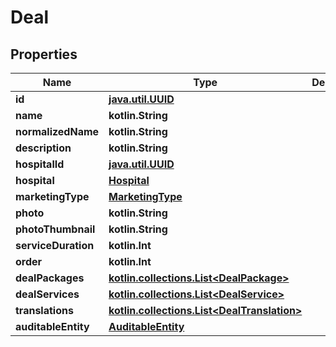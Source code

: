
# Deal

## Properties
Name | Type | Description | Notes
------------ | ------------- | ------------- | -------------
**id** | [**java.util.UUID**](java.util.UUID.md) |  |  [optional]
**name** | **kotlin.String** |  |  [optional]
**normalizedName** | **kotlin.String** |  |  [optional]
**description** | **kotlin.String** |  |  [optional]
**hospitalId** | [**java.util.UUID**](java.util.UUID.md) |  |  [optional]
**hospital** | [**Hospital**](Hospital.md) |  |  [optional]
**marketingType** | [**MarketingType**](MarketingType.md) |  |  [optional]
**photo** | **kotlin.String** |  |  [optional]
**photoThumbnail** | **kotlin.String** |  |  [optional]
**serviceDuration** | **kotlin.Int** |  |  [optional]
**order** | **kotlin.Int** |  |  [optional]
**dealPackages** | [**kotlin.collections.List&lt;DealPackage&gt;**](DealPackage.md) |  |  [optional]
**dealServices** | [**kotlin.collections.List&lt;DealService&gt;**](DealService.md) |  |  [optional]
**translations** | [**kotlin.collections.List&lt;DealTranslation&gt;**](DealTranslation.md) |  |  [optional]
**auditableEntity** | [**AuditableEntity**](AuditableEntity.md) |  |  [optional]



